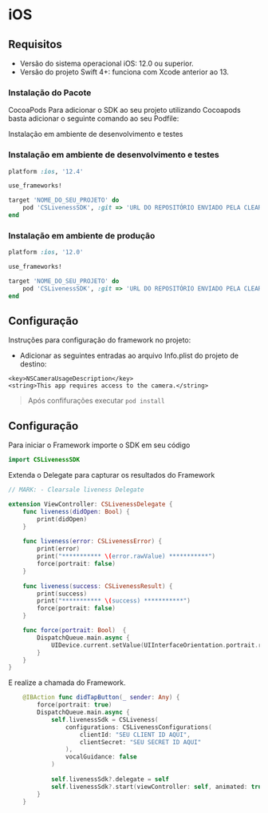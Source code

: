 # iOS

## Requisitos

- Versão do sistema operacional iOS: 12.0 ou superior.
- Versão do projeto Swift 4+: funciona com Xcode anterior ao 13.

### Instalação do Pacote

CocoaPods
Para adicionar o SDK ao seu projeto utilizando Cocoapods basta adicionar o seguinte comando ao seu Podfile:

Instalação em ambiente de desenvolvimento e testes

### Instalação em ambiente de desenvolvimento e testes

```ruby
platform :ios, '12.4'

use_frameworks!

target 'NOME_DO_SEU_PROJETO' do
    pod 'CSLivenessSDK', :git => 'URL DO REPOSITÓRIO ENVIADO PELA CLEAR SALE', :tag => '1.1.0'
end
```

### Instalação em ambiente de produção

```ruby
platform :ios, '12.0'

use_frameworks!

target 'NOME_DO_SEU_PROJETO' do
    pod 'CSLivenessSDK', :git => 'URL DO REPOSITÓRIO ENVIADO PELA CLEAR SALE', :tag => '1.1.0'
end
```
## Configuração

Instruções para configuração do framework no projeto:

- Adicionar as seguintes entradas ao arquivo Info.plist do projeto de destino:

```
<key>NSCameraUsageDescription</key>
<string>This app requires access to the camera.</string>
```

> Após confifurações executar `pod install`

## Configuração

Para iniciar o Framework importe o SDK em seu código 

```swift
import CSLivenessSDK
```

Extenda o Delegate para capturar os resultados do Framework

```swift
// MARK: - Clearsale liveness Delegate

extension ViewController: CSLivenessDelegate {
    func liveness(didOpen: Bool) {
        print(didOpen)
    }
    
    func liveness(error: CSLivenessError) {
        print(error)
        print("*********** \(error.rawValue) ***********")
        force(portrait: false)
    }
    
    func liveness(success: CSLivenessResult) {
        print(success)
        print("*********** \(success) ***********")
        force(portrait: false)
    }

    func force(portrait: Bool)  {
        DispatchQueue.main.async {
            UIDevice.current.setValue(UIInterfaceOrientation.portrait.rawValue,forKey: "orientation")
        }
    }
}
```

E realize a chamada do Framework.

```swift
    @IBAction func didTapButton(_ sender: Any) {
        force(portrait: true)
        DispatchQueue.main.async {
            self.livenessSdk = CSLiveness(
                configurations: CSLivenessConfigurations(
                    clientId: "SEU CLIENT ID AQUI",
                    clientSecret: "SEU SECRET ID AQUI"
                ),
                vocalGuidance: false
            )
            
            self.livenessSdk?.delegate = self
            self.livenessSdk?.start(viewController: self, animated: true)
        }
    }
```
